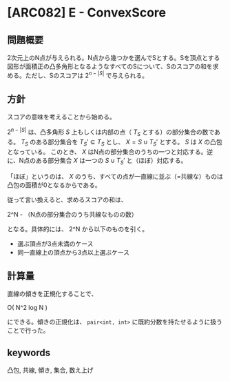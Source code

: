 # [ARC082] E - ConvexScore

## 問題概要

2次元上のN点が与えられる。N点から幾つかを選んでSとする。Sを頂点とする図形が面積正の凸多角形となるようなすべてのSについて、Sのスコアの和を求める。ただし、Sのスコアは $2^{n - |S|}$ で与えられる。


## 方針

スコアの意味を考えることから始める。

$2^{n - |S|}$ は、凸多角形 $S$ 上もしくは内部の点（ $T_S$ とする）の部分集合の数である。
$T_S$ のある部分集合を $T_S' \subseteq T_S$ とし、 $X = S \cup T_S'$ とする。
$S$ は $X$ の凸包となっている。
このとき、 $X$ はN点の部分集合のうちの一つと対応する。逆に、N点のある部分集合 $X$ は一つの $S \cup T_S'$ と（ほぼ）対応する。

「ほぼ」というのは、 $X$ のうち、すべての点が一直線に並ぶ（=共線な）ものは凸包の面積が0となるからである。

従って言い換えると、求めるスコアの和は、

2^N - （N点の部分集合のうち共線なものの数）

となる。具体的には、 2^N から以下のものを引く。

- 選ぶ頂点が3点未満のケース
- 同一直線上の頂点から3点以上選ぶケース


## 計算量

直線の傾きを正規化することで、

O( N^2 log N )

にできる。傾きの正規化は、 `pair<int, int>` に既約分数を持たせるように扱うことで行った。


## keywords

凸包, 共線, 傾き, 集合, 数え上げ
